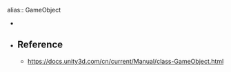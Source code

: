 alias:: GameObject

-
- ## Reference
	- https://docs.unity3d.com/cn/current/Manual/class-GameObject.html